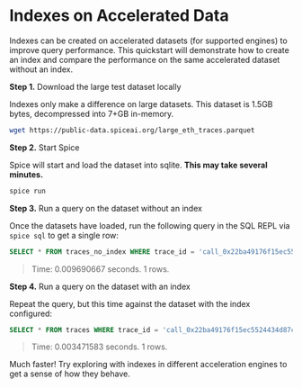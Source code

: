 # Indexes on Accelerated Data

Indexes can be created on accelerated datasets (for supported engines) to improve query performance. This quickstart will demonstrate how to create an index and compare the performance on the same accelerated dataset without an index.

**Step 1.** Download the large test dataset locally

Indexes only make a difference on large datasets. This dataset is 1.5GB bytes, decompressed into 7+GB in-memory.

```bash
wget https://public-data.spiceai.org/large_eth_traces.parquet
```

**Step 2.** Start Spice

Spice will start and load the dataset into sqlite. **This may take several minutes.**

```bash
spice run
```

**Step 3.** Run a query on the dataset without an index

Once the datasets have loaded, run the following query in the SQL REPL via `spice sql` to get a single row:

```sql
SELECT * FROM traces_no_index WHERE trace_id = 'call_0x22ba49176f15ec5524434d87c47fc9dbff6ef8f584889ab4f0fa830d76a678d4_7_3_2_0_0_0_0_0'
```

> Time: 0.009690667 seconds. 1 rows.

**Step 4.** Run a query on the dataset with an index

Repeat the query, but this time against the dataset with the index configured:

```sql
SELECT * FROM traces WHERE trace_id = 'call_0x22ba49176f15ec5524434d87c47fc9dbff6ef8f584889ab4f0fa830d76a678d4_7_3_2_0_0_0_0_0'
```

> Time: 0.003471583 seconds. 1 rows.

Much faster! Try exploring with indexes in different acceleration engines to get a sense of how they behave.

